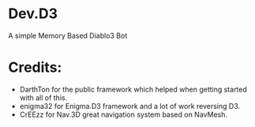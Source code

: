 # Dev.D3
A simple Memory Based Diablo3 Bot

# Credits:

* DarthTon for the public framework which helped when getting started with all of this.
* enigma32 for Enigma.D3 framework and a lot of work reversing D3.
* CrEEzz for Nav.3D great navigation system based on NavMesh.
